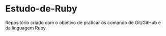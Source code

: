 # Estudo-de-Ruby
Repositório criado com o objetivo de praticar os comando de Git/GitHub e da linguagem Ruby. 

